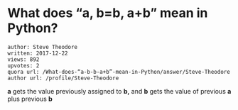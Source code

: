 # What does “a, b=b, a+b” mean in Python?

	author: Steve Theodore
	written: 2017-12-22
	views: 892
	upvotes: 2
	quora url: /What-does-“a-b-b-a+b”-mean-in-Python/answer/Steve-Theodore
	author url: /profile/Steve-Theodore


__a__  gets the value previously assigned to __b,__  and __b__  gets the value of previous __a__  plus previous __b__ 

